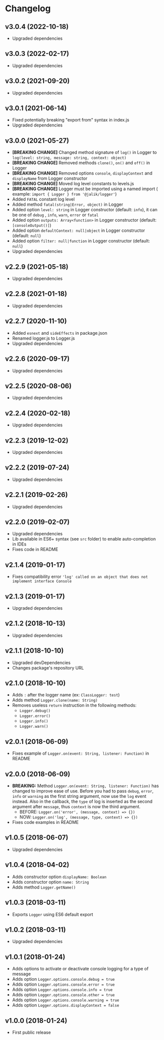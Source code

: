 # Changelog

## v3.0.4 (2022-10-18)

- Upgraded dependencies

## v3.0.3 (2022-02-17)

- Upgraded dependencies

## v3.0.2 (2021-09-20)

- Upgraded dependencies

## v3.0.1 (2021-06-14)

- Fixed potentially breaking "export from" syntax in index.js
- Upgraded dependencies

## v3.0.0 (2021-05-27)

- **[BREAKING CHANGE]** Changed method signature of `log()` in Logger
  to `log(level: string, message: string, context: object)`
- **[BREAKING CHANGE]** Removed methods `clone()`, `on()` and `off()` in Logger
- **[BREAKING CHANGE]** Removed options `console`, `displayContext` and `displayName` from Logger
  constructor
- **[BREAKING CHANGE]** Moved log level constants to levels.js
- **[BREAKING CHANGE]** Logger must be imported using a named import (
  example: `import { Logger } from '@jalik/logger'`)
- Added `FATAL` constant log level
- Added method `fatal(string|Error, object)` in Logger
- Added option `level: string` in Logger constructor (default: `info`), it can be one of `debug`
  , `info`, `warn`, `error` or `fatal`
- Added option `outputs: Array<function>` in Logger constructor (default: `[consoleOutput()]`)
- Added option `defaultContext: null|object` in Logger constructor (default: `null`)
- Added option `filter: null|function` in Logger constructor (default: `null`)
- Upgraded dependencies

## v2.2.9 (2021-05-18)

- Upgraded dependencies

## v2.2.8 (2021-01-18)

- Upgraded dependencies

## v2.2.7 (2020-11-10)

- Added `esnext` and `sideEffects` in package.json
- Renamed logger.js to Logger.js
- Upgraded dependencies

## v2.2.6 (2020-09-17)

- Upgraded dependencies

## v2.2.5 (2020-08-06)

- Upgraded dependencies

## v2.2.4 (2020-02-18)

- Upgraded dependencies

## v2.2.3 (2019-12-02)

- Upgraded dependencies

## v2.2.2 (2019-07-24)

- Upgraded dependencies

## v2.2.1 (2019-02-26)

- Upgraded dependencies

## v2.2.0 (2019-02-07)

- Upgraded dependencies
- Lib available in ES6+ syntax (see `src` folder) to enable auto-completion in IDEs
- Fixes code in README

## v2.1.4 (2019-01-17)

- Fixes compatibility error `'log' called on an object that does not implement interface Console`

## v2.1.3 (2019-01-17)

- Upgraded dependencies

## v2.1.2 (2018-10-13)

- Upgraded dependencies

## v2.1.1 (2018-10-10)

- Upgraded devDependencies
- Changes package's repository URL

## v2.1.0 (2018-10-10)

- Adds `:` after the logger name (ex: `ClassLogger: test`)
- Adds method `Logger.clone(name: String)`
- Removes useless `return` instruction in the following methods:
    - `Logger.debug()`
    - `Logger.error()`
    - `Logger.info()`
    - `Logger.warn()`

## v2.0.1 (2018-06-09)

- Fixes example of `Logger.on(event: String, listener: Function)` in README

## v2.0.0 (2018-06-09)

- **BREAKING:** Method `Logger.on(event: String, listener: Function)` has changed to improve ease of
  use. Before you had to pass
  `debug`, `error`, `info` or `warning` as the first string argument, now use the `log`
  event instead. Also in the callback, the `type` of log is inserted as the second argument
  after `message`, thus `context` is now the third argument.
    - BEFORE: `Logger.on('error', (message, context) => {})`
    - NOW: `Logger.on('log', (message, type, context) => {})`
- Fixes code examples in README

## v1.0.5 (2018-06-07)

- Upgraded dependencies

## v1.0.4 (2018-04-02)

- Adds constructor option `displayName: Boolean`
- Adds constructor option `name: String`
- Adds method `Logger.getName()`

## v1.0.3 (2018-03-11)

- Exports `Logger` using ES6 default export

## v1.0.2 (2018-03-11)

- Upgraded dependencies

## v1.0.1 (2018-01-24)

- Adds options to activate or deactivate console logging for a type of message
- Adds option `Logger.options.console.debug = true`
- Adds option `Logger.options.console.error = true`
- Adds option `Logger.options.console.info = true`
- Adds option `Logger.options.console.other = true`
- Adds option `Logger.options.console.warning = true`
- Adds option `Logger.options.displayContext = false`

## v1.0.0 (2018-01-24)

- First public release

